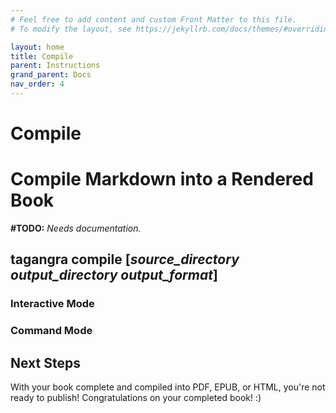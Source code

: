 ```yaml
---
# Feel free to add content and custom Front Matter to this file.
# To modify the layout, see https://jekyllrb.com/docs/themes/#overriding-theme-defaults

layout: home
title: Compile
parent: Instructions
grand_parent: Docs
nav_order: 4
---
```


# Compile
# **Compile Markdown into a Rendered Book**
**#TODO:** _Needs documentation._


## **tagangra compile** [_source_directory_ _output_directory_ _output_format_]



### Interactive Mode


### Command Mode


## Next Steps
With your book complete and compiled into PDF, EPUB, or HTML, you're not ready to publish! Congratulations on your completed book! :)
